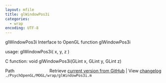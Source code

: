 ```yaml
---
layout: mfile
title: glWindowPos3i
categories:
  - wrap
encoding: UTF-8
---
```


glWindowPos3i  Interface to OpenGL function glWindowPos3i

usage:  glWindowPos3i( x, y, z )

C function:  void glWindowPos3i(GLint x, GLint y, GLint z)


<div class="code_header" style="text-align:right;">
  <span style="float:left;">Path&nbsp;&nbsp;</span> <span class="counter">Retrieve <a href=
  "https://raw.github.com/Psychtoolbox-3/Psychtoolbox-3/beta/./PsychOpenGL/MOGL/wrap/glWindowPos3i.m">current version from GitHub</a> | View <a href=
  "https://github.com/Psychtoolbox-3/Psychtoolbox-3/commits/beta/./PsychOpenGL/MOGL/wrap/glWindowPos3i.m">changelog</a></span>
</div>
<div class="code">
  <code>./PsychOpenGL/MOGL/wrap/glWindowPos3i.m</code>
</div>

